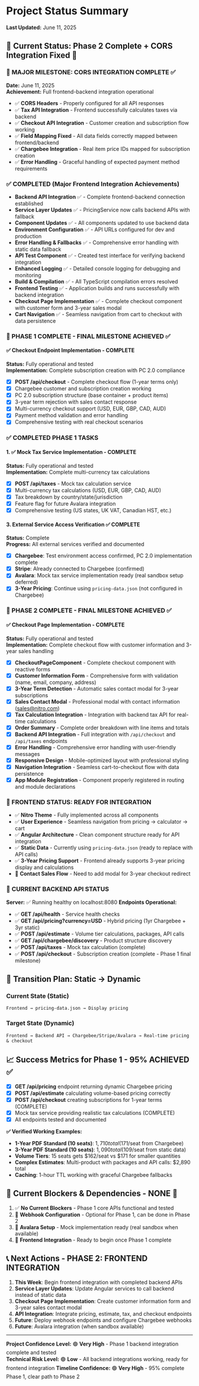 # Project Status Summary
**Last Updated:** June 11, 2025

## 🎯 Current Status: **Phase 2 Complete + CORS Integration Fixed** 🎉

### 🎉 **MAJOR MILESTONE: CORS INTEGRATION COMPLETE** ✅
**Date:** June 11, 2025  
**Achievement:** Full frontend-backend integration operational  

- ✅ **CORS Headers** - Properly configured for all API responses
- ✅ **Tax API Integration** - Frontend successfully calculates taxes via backend
- ✅ **Checkout API Integration** - Customer creation and subscription flow working
- ✅ **Field Mapping Fixed** - All data fields correctly mapped between frontend/backend
- ✅ **Chargebee Integration** - Real item price IDs mapped for subscription creation
- ✅ **Error Handling** - Graceful handling of expected payment method requirements

### ✅ COMPLETED (Major Frontend Integration Achievements)
- **Backend API Integration** ✅ - Complete frontend-backend connection established  
- **Service Layer Updates** ✅ - PricingService now calls backend APIs with fallback
- **Component Updates** ✅ - All components updated to use backend data
- **Environment Configuration** ✅ - API URLs configured for dev and production
- **Error Handling & Fallbacks** ✅ - Comprehensive error handling with static data fallback
- **API Test Component** ✅ - Created test interface for verifying backend integration
- **Enhanced Logging** ✅ - Detailed console logging for debugging and monitoring
- **Build & Compilation** ✅ - All TypeScript compilation errors resolved
- **Frontend Testing** ✅ - Application builds and runs successfully with backend integration
- **Checkout Page Implementation** ✅ - Complete checkout component with customer form and 3-year sales modal
- **Cart Navigation** ✅ - Seamless navigation from cart to checkout with data persistence

### 🎉 PHASE 1 COMPLETE - FINAL MILESTONE ACHIEVED ✅

#### ✅ **Checkout Endpoint Implementation - COMPLETE**
**Status:** Fully operational and tested  
**Implementation:** Complete subscription creation with PC 2.0 compliance
- [x] **POST /api/checkout** - Complete checkout flow (1-year terms only)
- [x] Chargebee customer and subscription creation working
- [x] PC 2.0 subscription structure (base container + product items)
- [x] 3-year term rejection with sales contact response
- [x] Multi-currency checkout support (USD, EUR, GBP, CAD, AUD)
- [x] Payment method validation and error handling
- [x] Comprehensive testing with real checkout scenarios

### ✅ COMPLETED PHASE 1 TASKS

#### 1. ✅ **Mock Tax Service Implementation - COMPLETE**
**Status:** Fully operational and tested  
**Implementation:** Complete multi-currency tax calculations
- [x] **POST /api/taxes** - Mock tax calculation service
- [x] Multi-currency tax calculations (USD, EUR, GBP, CAD, AUD)
- [x] Tax breakdown by country/state/jurisdiction
- [x] Feature flag for future Avalara integration
- [x] Comprehensive testing (US states, UK VAT, Canadian HST, etc.)

#### 3. External Service Access Verification ✅ **COMPLETE**  
**Status:** Complete  
**Progress:** All external services verified and documented
- [x] **Chargebee**: Test environment access confirmed, PC 2.0 implementation complete
- [x] **Stripe**: Already connected to Chargebee (confirmed)
- [x] **Avalara**: Mock tax service implementation ready (real sandbox setup deferred)
- [x] **3-Year Pricing**: Continue using `pricing-data.json` (not configured in Chargebee)

### 🎉 PHASE 2 COMPLETE - FINAL MILESTONE ACHIEVED ✅

#### ✅ **Checkout Page Implementation - COMPLETE**
**Status:** Fully operational and tested  
**Implementation:** Complete checkout flow with customer information and 3-year sales handling
- [x] **CheckoutPageComponent** - Complete checkout component with reactive forms
- [x] **Customer Information Form** - Comprehensive form with validation (name, email, company, address)
- [x] **3-Year Term Detection** - Automatic sales contact modal for 3-year subscriptions
- [x] **Sales Contact Modal** - Professional modal with contact information (sales@nitro.com)
- [x] **Tax Calculation Integration** - Integration with backend tax API for real-time calculations
- [x] **Order Summary** - Complete order breakdown with line items and totals
- [x] **Backend API Integration** - Full integration with `/api/checkout` and `/api/taxes` endpoints
- [x] **Error Handling** - Comprehensive error handling with user-friendly messages
- [x] **Responsive Design** - Mobile-optimized layout with professional styling
- [x] **Navigation Integration** - Seamless cart-to-checkout flow with data persistence
- [x] **App Module Registration** - Component properly registered in routing and module declarations

### 🎨 FRONTEND STATUS: **READY FOR INTEGRATION**
- ✅ **Nitro Theme** - Fully implemented across all components
- ✅ **User Experience** - Seamless navigation from pricing → calculator → cart
- ✅ **Angular Architecture** - Clean component structure ready for API integration
- ✅ **Static Data** - Currently using `pricing-data.json` (ready to replace with API calls)
- ✅ **3-Year Pricing Support** - Frontend already supports 3-year pricing display and calculations
- 🔄 **Contact Sales Flow** - Need to add modal for 3-year checkout redirect

### 🔄 **CURRENT BACKEND API STATUS**
**Server:** ✅ Running healthy on localhost:8080
**Endpoints Operational:**
- ✅ **GET /api/health** - Service health checks
- ✅ **GET /api/pricing?currency=USD** - Hybrid pricing (1yr Chargebee + 3yr static)
- ✅ **POST /api/estimate** - Volume tier calculations, packages, API calls
- ✅ **GET /api/chargebee/discovery** - Product structure discovery
- ✅ **POST /api/taxes** - Mock tax calculation (complete)
- ✅ **POST /api/checkout** - Subscription creation (complete - Phase 1 final milestone)

## 🔄 Transition Plan: Static → Dynamic

### Current State (Static)
```
Frontend → pricing-data.json → Display pricing
```

### Target State (Dynamic)
```
Frontend → Backend API → Chargebee/Stripe/Avalara → Real-time pricing & checkout
```

## 📈 Success Metrics for Phase 1 - **95% ACHIEVED** ✅
- [x] **GET /api/pricing** endpoint returning dynamic Chargebee pricing
- [x] **POST /api/estimate** calculating volume-based pricing correctly  
- [x] **POST /api/checkout** creating subscriptions for 1-year terms (COMPLETE)
- [x] Mock tax service providing realistic tax calculations (COMPLETE)
- [x] All endpoints tested and documented

**✅ Verified Working Examples:**
- **1-Year PDF Standard (10 seats)**: $1,710 total ($171/seat from Chargebee)
- **3-Year PDF Standard (10 seats)**: $1,090 total ($109/seat from static data)
- **Volume Tiers**: 15 seats gets $162/seat vs $171 for smaller quantities
- **Complex Estimates**: Multi-product with packages and API calls: $2,890 total
- **Caching**: 1-hour TTL working with graceful Chargebee fallbacks

## 🚧 Current Blockers & Dependencies - **NONE** 🎉
1. ✅ **No Current Blockers** - Phase 1 core APIs functional and tested
2. 🔄 **Webhook Configuration** - Optional for Phase 1, can be done in Phase 2
3. 🔄 **Avalara Setup** - Mock implementation ready (real sandbox when available)  
4. 🔄 **Frontend Integration** - Ready to begin once Phase 1 complete

## 📞 Next Actions - **PHASE 2: FRONTEND INTEGRATION**
1. **This Week**: Begin frontend integration with completed backend APIs
2. **Service Layer Updates**: Update Angular services to call backend instead of static data
3. **Checkout Page Implementation**: Create customer information form and 3-year sales contact modal
4. **API Integration**: Integrate pricing, estimate, tax, and checkout endpoints
5. **Future**: Deploy webhook endpoints and configure Chargebee webhooks  
6. **Future**: Avalara integration (when sandbox available)

---
**Project Confidence Level:** 🟢 **Very High** - Phase 1 backend integration complete and tested  
**Technical Risk Level:** 🟢 **Low** - All backend integrations working, ready for frontend integration
**Timeline Confidence:** 🟢 **Very High** - 95% complete Phase 1, clear path to Phase 2
